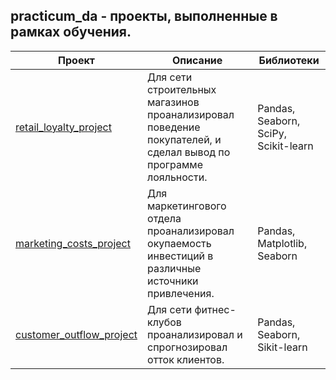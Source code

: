 ## practicum_da - проекты, выполненные в рамках обучения.

Проект|Описание|Библиотеки
-|-|-
[retail_loyalty_project](https://github.com/MaximNuzhnyy/practicum_da/tree/main/retail_loyalty_project)|Для сети строительных магазинов проанализировал поведение покупателей, и сделал вывод по программе лояльности.|Pandas, Seaborn, SciPy, Scikit-learn
[marketing_costs_project](https://github.com/MaximNuzhnyy/practicum_da/tree/main/marketing_costs_project)|Для маркетингового отдела проанализировал окупаемость инвестиций в различные источники привлечения.|Pandas, Matplotlib, Seaborn
[customer_outflow_project](https://github.com/MaximNuzhnyy/practicum_da/tree/main/customer_outflow_project)|Для сети фитнес-клубов проанализировал и спрогнозировал отток клиентов.|Pandas, Seaborn, Sikit-learn
